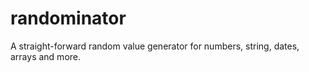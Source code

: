 # randominator
A straight-forward random value generator for numbers, string, dates, arrays and more.

